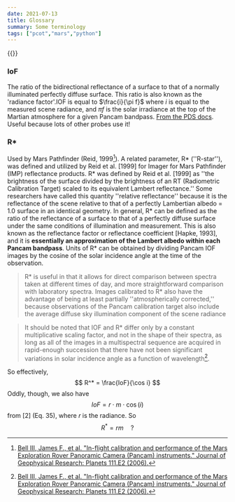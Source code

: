 ```yaml
---
date: 2021-07-13
title: Glossary
summary: Some terminology
tags: ["pcot","mars","python"]
---
```


{{<katex>}}

### IoF
The ratio of the bidirectional
reflectance of a surface to that of a normally illuminated
perfectly diffuse surface. This ratio is also known as the 'radiance 
factor'.IOF is equal to $\frac{i}{\pi f}$ where $i$ is equal to the measured
scene radiance, and $\pi f$ is the solar irradiance at the top of the
Martian atmosphere for a given Pancam bandpass.
[From the PDS
docs](https://pds.nasa.gov/ds-view/pds/viewProfile.jsp?dsid=MER2-M-PANCAM-3-IOFCAL-SCI-V1.0).
Useful because lots of other probes use it!

### R\*
Used by Mars Pathfinder (Reid, 1999[^2]). 
A related parameter, R\* (''R-star''), was defined and
utilized by Reid et al. [1999] for Imager for Mars Pathfinder
(IMP) reflectance products. R\* was defined by Reid et al.
[1999] as ''the brightness of the surface divided by the
brightness of an RT (Radiometric Calibration Target) scaled
to its equivalent Lambert reflectance.'' Some researchers
have called this quantity ''relative reflectance'' because it is
the reflectance of the scene relative to that of a perfectly
Lambertian albedo = 1.0 surface in an identical geometry. In
general, R\* can be defined as the ratio of the reflectance of a
surface to that of a perfectly diffuse surface under the same
conditions of illumination and measurement. This is also
known as the reflectance factor or reflectance coefficient
[Hapke, 1993], and it is **essentially an approximation of the
Lambert albedo within each Pancam bandpass**. Units of R*
can be obtained by dividing Pancam IOF images by the
cosine of the solar incidence angle at the time of the
observation.

> R* is useful in that it allows for direct comparison
between spectra taken at different times of day, and more
straightforward comparison with laboratory spectra. Images
calibrated to R* also have the advantage of being at least
partially ''atmospherically corrected,'' because observations
of the Pancam calibration target also include the average
diffuse sky illumination component of the scene radiance

> It should be
noted that IOF and R* differ only by a constant multiplicative scaling factor, and not in the shape of their spectra, as
long as all of the images in a multispectral sequence are
acquired in rapid-enough succession that there have not
been significant variations in solar incidence angle as a
function of wavelength[^2].

So effectively,
$$
R^* = \frac{IoF}{\cos i}
$$
Oddly, though, we also have 
$$
IoF = r\cdot m \cdot \cos(i)
$$from [2] (Eq. 35), where $r$ is the radiance. So
$$
R^* = r m \quad\text{?}
$$

[^1]: [Allender, Elyse J., et al. "The ExoMars spectral tool (ExoSpec): An image analysis tool for ExoMars 2020 PanCam imagery." Image and Signal Processing for Remote Sensing XXIV. Vol. 10789. International Society for Optics and Photonics, 2018.](https://research-repository.st-andrews.ac.uk/bitstream/handle/10023/16973/Allender_2018_ExoMars_SPIE_107890I.pdf)
[^2]: [Bell III, James F., et al. "In-flight calibration and performance of the Mars Exploration Rover Panoramic Camera (Pancam) instruments." Journal of Geophysical Research: Planets 111.E2 (2006).](https://agupubs.onlinelibrary.wiley.com/doi/pdfdirect/10.1029/2005JE002444)
    
